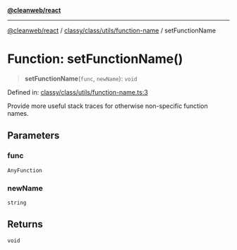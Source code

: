 [**@cleanweb/react**](../../../../../README.md)

***

[@cleanweb/react](../../../../../modules.md) / [classy/class/utils/function-name](../README.md) / setFunctionName

# Function: setFunctionName()

> **setFunctionName**(`func`, `newName`): `void`

Defined in: [classy/class/utils/function-name.ts:3](https://github.com/cleanjsweb/neat-react/blob/14baaff619a13096b0ac0ffe8ec82445197edebb/classy/class/utils/function-name.ts#L3)

Provide more useful stack traces for otherwise non-specific function names.

## Parameters

### func

`AnyFunction`

### newName

`string`

## Returns

`void`
